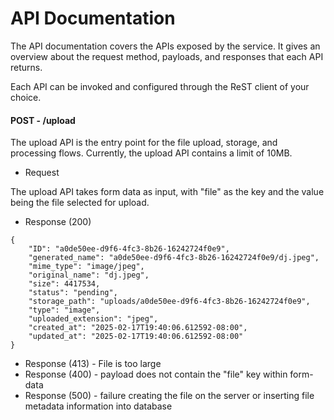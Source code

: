 # API Documentation

The API documentation covers the APIs exposed by the service. It gives an overview about the request method, payloads, and responses that each API returns.

Each API can be invoked and configured through the ReST client of your choice.

#### POST - /upload

The upload API is the entry point for the file upload, storage, and processing flows. Currently, the upload API contains a limit of 10MB.

+ Request 

The upload API takes form data as input, with "file" as the key and the value being the file selected for upload.

+ Response (200)

```
{
    "ID": "a0de50ee-d9f6-4fc3-8b26-16242724f0e9",
    "generated_name": "a0de50ee-d9f6-4fc3-8b26-16242724f0e9/dj.jpeg",
    "mime_type": "image/jpeg",
    "original_name": "dj.jpeg",
    "size": 4417534,
    "status": "pending",
    "storage_path": "uploads/a0de50ee-d9f6-4fc3-8b26-16242724f0e9",
    "type": "image",
    "uploaded_extension": "jpeg",
    "created_at": "2025-02-17T19:40:06.612592-08:00",
    "updated_at": "2025-02-17T19:40:06.612592-08:00"
}
```


+ Response (413) - File is too large
+ Response (400) - payload does not contain the "file" key within form-data
+ Response (500) - failure creating the file on the server or inserting file metadata information into database